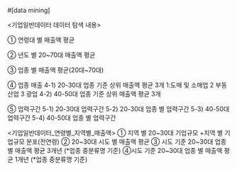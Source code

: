 #[data mining]

<기업일반데이터 데이터 탐색 내용>

① 연령대 별 매출액 평균

② 년도 별 20~70대 매출액 평균

③ 업종 별 매출액 평균(20대~70대)

④ 업종 매출
4-1) 20-30대 업종 기준 상위 매출액 평균 3개 
1:도매 및 소매업 2 부동산업 3 광업
4-2) 40-50대 업종 기준 상위 매출액 평균 3개

⑤ 업력구간
5-1) 20-30대 업력구간
5-2) 20-30대 업종 별 업력구간
5-3) 40-50대 업력구간 
5-4) 40-50대 업종 별 업력구간

<기업일반데이터_연령별_지역별_매출액>
① 지역 별 20~30대 기업규모
+지역 별 기업규모 분포(전연령)
② 20~30대 시도 별 매출액 평균
③ 시도 기준 20~30대 업종 별 매출액 평균 3개년 (*업종 중분류명 기준)
④시도 기준 20~30대 업종 별 매출액 평균 1개년 (*업종 중분류명 기준)
